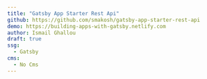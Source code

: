 ```yaml
---
title: "Gatsby App Starter Rest Api"
github: https://github.com/smakosh/gatsby-app-starter-rest-api
demo: https://building-apps-with-gatsby.netlify.com
author: Ismail Ghallou
draft: true
ssg:
  - Gatsby
cms:
  - No Cms
---
```

